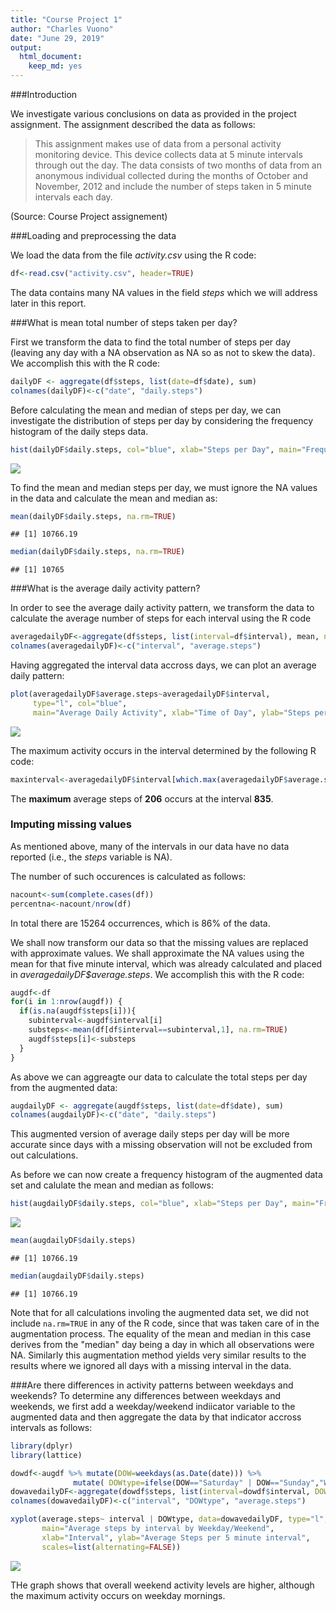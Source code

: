 ```yaml
---
title: "Course Project 1"
author: "Charles Vuono"
date: "June 29, 2019"
output: 
  html_document:
    keep_md: yes
---
```




###Introduction

We investigate various conclusions on data as provided in the project assignment. The assignment described the data as follows:

>This assignment makes use of data from a personal activity monitoring device. This device collects data at 5 minute intervals through out the day. The data consists of two months of data from an anonymous individual collected during the months of October and November, 2012 and include the number of steps taken in 5 minute intervals each day.

(Source: Course Project assignement)

###Loading and preprocessing the data

We load the data from the file *activity.csv* using the R code:


```r
df<-read.csv("activity.csv", header=TRUE)
```

The data contains many NA values in the field *steps* which we will address later in this report. 

###What is mean total number of steps taken per day?

First we transform the data to find the total number of steps per day (leaving any day with a NA observation as NA so as not to skew the data). We accomplish this with the R code:


```r
dailyDF <- aggregate(df$steps, list(date=df$date), sum)
colnames(dailyDF)<-c("date", "daily.steps")
```

Before calculating the mean and median of steps per day, we can investigate the distribution of steps per day by considering the frequency histogram of the daily steps data.


```r
hist(dailyDF$daily.steps, col="blue", xlab="Steps per Day", main="Frequency Histogram of Steps per Day")
```

![](PA1_template_files/figure-html/unnamed-chunk-3-1.png)<!-- -->

To find the mean and median steps per day, we must ignore the NA values in the data and calculate the mean and median as:


```r
mean(dailyDF$daily.steps, na.rm=TRUE)
```

```
## [1] 10766.19
```

```r
median(dailyDF$daily.steps, na.rm=TRUE)
```

```
## [1] 10765
```

###What is the average daily activity pattern?

In order to see the average daily activity pattern, we transform the data to calculate the average number of steps for each interval using the R code


```r
averagedailyDF<-aggregate(df$steps, list(interval=df$interval), mean, na.rm=TRUE)
colnames(averagedailyDF)<-c("interval", "average.steps")
```

Having aggregated the interval data accross days, we can plot an average daily pattern:


```r
plot(averagedailyDF$average.steps~averagedailyDF$interval, 
     type="l", col="blue",
     main="Average Daily Activity", xlab="Time of Day", ylab="Steps per 5 minute interval")
```

![](PA1_template_files/figure-html/unnamed-chunk-6-1.png)<!-- -->

The maximum activity occurs in the interval determined by the following R code:


```r
maxinterval<-averagedailyDF$interval[which.max(averagedailyDF$average.steps)]
```
The **maximum** average steps of **206** occurs at the interval **835**.


### Imputing missing values

As mentioned above, many of the intervals in our data have no data reported (i.e., the *steps* variable is NA). 

The number of such occurences is calculated as follows:


```r
nacount<-sum(complete.cases(df))
percentna<-nacount/nrow(df)
```

In total there are 15264 occurrences, which is 86% of the data.

We shall now transform our data so that the missing values are replaced with approximate values. We shall approximate the NA values using the mean for that five minute interval, which was already calculated and placed in *averagedailyDF$average.steps*. We accomplish this with the R code:


```r
augdf<-df
for(i in 1:nrow(augdf)) {
  if(is.na(augdf$steps[i])){
    subinterval<-augdf$interval[i]
    substeps<-mean(df[df$interval==subinterval,1], na.rm=TRUE)
    augdf$steps[i]<-substeps
  }
}
```


As above we can aggreagte our data to calculate the total steps per day from the augmented data:

```r
augdailyDF <- aggregate(augdf$steps, list(date=df$date), sum)
colnames(augdailyDF)<-c("date", "daily.steps")
```

This augmented version of average daily steps per day will be more accurate since days with a missing observation will not be excluded from out calculations. 

As before we can now create a frequency histogram of the augmented data set and calulate the mean and median as follows:


```r
hist(augdailyDF$daily.steps, col="blue", xlab="Steps per Day", main="Frequency Histogram of Steps per Day")
```

![](PA1_template_files/figure-html/unnamed-chunk-11-1.png)<!-- -->

```r
mean(augdailyDF$daily.steps)
```

```
## [1] 10766.19
```

```r
median(augdailyDF$daily.steps)
```

```
## [1] 10766.19
```

Note that for all calculations involing the augmented data set, we did not include `na.rm=TRUE` in any of the R code, since that was taken care of in the augmentation process. The equality of the mean and median in this case derives from the "median" day being a day in which all observations were NA. Similarly this augmentation method yields very similar results to the results where we ignored all days with a missing interval in the data. 

###Are there differences in activity patterns between weekdays and weekends?
To determine any differences between weekdays and weekends, we first add  a weekday/weekend indiicator variable to the augmented data and then aggregate the data by that indicator accross intervals as follows:


```r
library(dplyr)
library(lattice)
```


```r
dowdf<-augdf %>% mutate(DOW=weekdays(as.Date(date))) %>% 
              mutate( DOWtype=ifelse(DOW=="Saturday" | DOW=="Sunday","Weekend","Weekday"))
dowavedailyDF<-aggregate(dowdf$steps, list(interval=dowdf$interval, DOWtype=dowdf$DOWtype), mean)
colnames(dowavedailyDF)<-c("interval", "DOWtype", "average.steps")

xyplot(average.steps~ interval | DOWtype, data=dowavedailyDF, type="l", 
       main="Average steps by interval by Weekday/Weekend", 
       xlab="Interval", ylab="Average Steps per 5 minute interval",
       scales=list(alternating=FALSE))
```

![](PA1_template_files/figure-html/unnamed-chunk-13-1.png)<!-- -->

THe graph shows that overall weekend activity levels are higher, although the maximum activity occurs on weekday mornings. 

